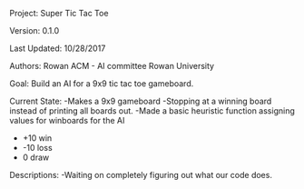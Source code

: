 Project: Super Tic Tac Toe

Version: 0.1.0

Last Updated: 10/28/2017

Authors:
	Rowan ACM - AI committee
	Rowan University
  
Goal: 
Build an AI for a 9x9 tic tac toe gameboard.

Current State:
-Makes a 9x9 gameboard
-Stopping at a winning board instead of printing all boards out.
-Made a basic heuristic function assigning values for winboards for the AI 
  - +10 win
  - -10 loss
  - 0 draw
 
 Descriptions:
  -Waiting on completely figuring out what our code does.
